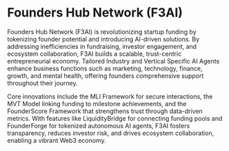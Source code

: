# Founders Hub Network (F3AI)

Founders Hub Network (F3AI) is revolutionizing startup funding by tokenizing founder potential and introducing AI-driven solutions. By addressing inefficiencies in fundraising, investor engagement, and ecosystem collaboration, F3AI builds a scalable, trust-centric entrepreneurial economy. Tailored Industry and Vertical Specific AI Agents enhance business functions such as marketing, technology, finance, growth, and mental health, offering founders comprehensive support throughout their journey.

Core innovations include the MLI Framework for secure interactions, the MVT Model linking funding to milestone achievements, and the FounderScore Framework that strengthens trust through data-driven metrics. With features like LiquidityBridge for connecting funding pools and FounderForge for tokenized autonomous AI agents, F3AI fosters transparency, reduces investor risk, and drives ecosystem collaboration, enabling a vibrant Web3 economy.
